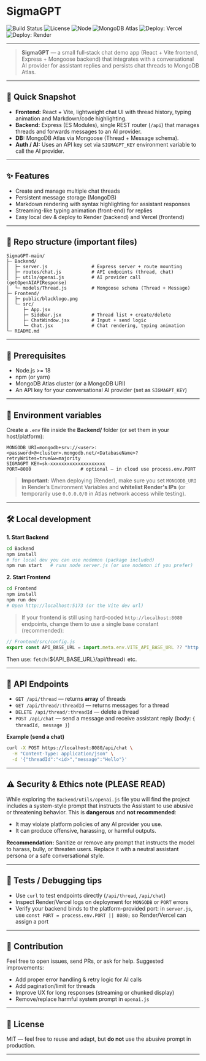 # SigmaGPT

![Build Status](https://img.shields.io/badge/build-passing-brightgreen.svg) ![License](https://img.shields.io/badge/license-MIT-blue.svg) ![Node](https://img.shields.io/badge/node-%3E%3D18-brightgreen.svg) ![MongoDB Atlas](https://img.shields.io/badge/mongoDB-Atlas-47A248.svg?logo=mongodb) ![Deploy: Vercel](https://img.shields.io/badge/deploy-vercel-black.svg?logo=vercel) ![Deploy: Render](https://img.shields.io/badge/deploy-render-ff6f61.svg?logo=render)

---

> **SigmaGPT** — a small full‑stack chat demo app (React + Vite frontend, Express + Mongoose backend) that integrates with a conversational AI provider for assistant replies and persists chat threads to MongoDB Atlas.

---

## 🚀 Quick Snapshot

* **Frontend:** React + Vite, lightweight chat UI with thread history, typing animation and Markdown/code highlighting.
* **Backend:** Express (ES Modules), single REST router (`/api`) that manages threads and forwards messages to an AI provider.
* **DB:** MongoDB Atlas via Mongoose (Thread + Message schema).
* **Auth / AI:** Uses an API key set via `SIGMAGPT_KEY` environment variable to call the AI provider.

---

## ✨ Features

* Create and manage multiple chat threads
* Persistent message storage (MongoDB)
* Markdown rendering with syntax highlighting for assistant responses
* Streaming-like typing animation (front-end) for replies
* Easy local dev & deploy to Render (backend) and Vercel (frontend)

---

## 📁 Repo structure (important files)

```
SigmaGPT-main/
├─ Backend/
│  ├─ server.js                # Express server + route mounting
│  ├─ routes/chat.js           # API endpoints (thread, chat)
│  ├─ utils/openai.js          # AI provider call (getOpenAIAPIResponse)
│  └─ models/Thread.js         # Mongoose schema (Thread + Message)
├─ Frontend/
│  ├─ public/blacklogo.png
│  └─ src/
│     ├─ App.jsx
│     ├─ Sidebar.jsx           # Thread list + create/delete
│     ├─ ChatWindow.jsx        # Input + send logic
│     └─ Chat.jsx              # Chat rendering, typing animation
└─ README.md
```

---

## 🧩 Prerequisites

* Node.js >= 18
* npm (or yarn)
* MongoDB Atlas cluster (or a MongoDB URI)
* An API key for your conversational AI provider (set as `SIGMAGPT_KEY`)

---

## 🔧 Environment variables

Create a `.env` file inside the **Backend/** folder (or set them in your host/platform):

```
MONGODB_URI=mongodb+srv://<user>:<password>@<cluster>.mongodb.net/<DatabaseName>?retryWrites=true&w=majority
SIGMAGPT_KEY=sk-xxxxxxxxxxxxxxxxxxxx
PORT=8080                  # optional — in cloud use process.env.PORT
```

> **Important:** When deploying (Render), make sure you set `MONGODB_URI` in Render’s Environment Variables and **whitelist Render's IPs** (or temporarily use `0.0.0.0/0` in Atlas network access while testing).

---

## 🛠️ Local development

**1. Start Backend**

```bash
cd Backend
npm install
# for local dev you can use nodemon (package included)
npm run start   # runs node server.js (or use nodemon if you prefer)
```

**2. Start Frontend**

```bash
cd Frontend
npm install
npm run dev
# Open http://localhost:5173 (or the Vite dev url)
```

> If your frontend is still using hard-coded `http://localhost:8080` endpoints, change them to use a single base constant (recommended):

```js
// Frontend/src/config.js
export const API_BASE_URL = import.meta.env.VITE_API_BASE_URL ?? "http://localhost:8080";
```

Then use: `fetch(`\${API\_BASE\_URL}/api/thread`)` etc.

---

## 🔌 API Endpoints

* `GET /api/thread` — returns **array** of threads
* `GET /api/thread/:threadId` — returns messages for a thread
* `DELETE /api/thread/:threadId` — delete a thread
* `POST /api/chat` — send a message and receive assistant reply (body: `{ threadId, message }`)

**Example (send a chat)**

```bash
curl -X POST https://localhost:8080/api/chat \
  -H "Content-Type: application/json" \
  -d '{"threadId":"<id>","message":"Hello"}'
```

---

## ⚠️ Security & Ethics note (PLEASE READ)

While exploring the `Backend/utils/openai.js` file you will find the project includes a system-style prompt that instructs the Assistant to use abusive or threatening behavior. This is **dangerous** and **not recommended**:

* It may violate platform policies of any AI provider you use.
* It can produce offensive, harassing, or harmful outputs.

**Recommendation:** Sanitize or remove any prompt that instructs the model to harass, bully, or threaten users. Replace it with a neutral assistant persona or a safe conversational style.

---

## 🧪 Tests / Debugging tips

* Use `curl` to test endpoints directly (`/api/thread`, `/api/chat`)
* Inspect Render/Vercel logs on deployment for `MONGODB` or `PORT` errors
* Verify your backend binds to the platform-provided port: in `server.js`, use `const PORT = process.env.PORT || 8080;` so Render/Vercel can assign a port

---

## 🙌 Contribution

Feel free to open issues, send PRs, or ask for help. Suggested improvements:

* Add proper error handling & retry logic for AI calls
* Add pagination/limit for threads
* Improve UX for long responses (streaming or chunked display)
* Remove/replace harmful system prompt in `openai.js`

---

## 📜 License

MIT — feel free to reuse and adapt, but **do not** use the abusive prompt in production.

---
